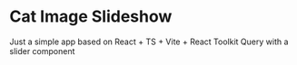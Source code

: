 # Cat Image Slideshow

Just a simple app based on React + TS + Vite + React Toolkit Query with a slider component